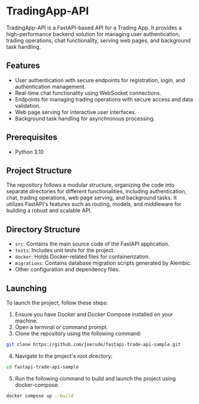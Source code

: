 # TradingApp-API

TradingApp-API is a FastAPI-based API for a Trading App. It provides a high-performance backend solution for managing user authentication, trading operations, chat functionality, serving web pages, and background task handling.

## Features

- User authentication with secure endpoints for registration, login, and authentication management.
- Real-time chat functionality using WebSocket connections.
- Endpoints for managing trading operations with secure access and data validation.
- Web page serving for interactive user interfaces.
- Background task handling for asynchronous processing.

## Prerequisites

- Python 3.10

## Project Structure

The repository follows a modular structure, organizing the code into separate directories for different functionalities, including authentication, chat, trading operations, web page serving, and background tasks. It utilizes FastAPI's features such as routing, models, and middleware for building a robust and scalable API.

## Directory Structure

- `src`: Contains the main source code of the FastAPI application.
- `tests`: Includes unit tests for the project.
- `docker`: Holds Docker-related files for containerization.
- `migrations`: Contains database migration scripts generated by Alembic.
- Other configuration and dependency files.

## Launching

To launch the project, follow these steps:

1. Ensure you have Docker and Docker Compose installed on your machine.
2. Open a terminal or command prompt.
3. Clone the repository using the following command:
```bash
git clone https://github.com/joerude/fastapi-trade-api-sample.git 
```
4. Navigate to the project's root directory:
```bash 
cd fastapi-trade-api-sample
```
5. Run the following command to build and launch the project using docker-compose:
```bash
docker compose up --build 
```


